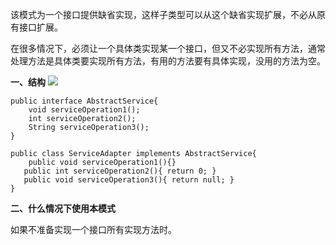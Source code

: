 该模式为一个接口提供缺省实现，这样子类型可以从这个缺省实现扩展，不必从原有接口扩展。

在很多情况下，必须让一个具体类实现某一个接口，但又不必实现所有方法，通常处理方法是具体类要实现所有方法，有用的方法要有具体实现，没用的方法为空。

**一、结构**
![](https://upload-images.jianshu.io/upload_images/9449419-87bdd559c6699caa.png?imageMogr2/auto-orient/strip%7CimageView2/2/w/1240)
```
public interface AbstractService{
    void serviceOperation1();
    int serviceOperation2();
    String serviceOperation3();
}
```
```
public class ServiceAdapter implements AbstractService{
    public void serviceOperation1(){}
   public int serviceOperation2(){ return 0; }
   public void serviceOperation3(){ return null; }
}
```

**二、什么情况下使用本模式**

如果不准备实现一个接口所有实现方法时。



